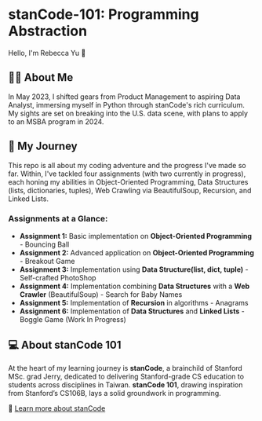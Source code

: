 # stanCode-101: Programming Abstraction
Hello, I'm Rebecca Yu 👋

## 👩‍💻 About Me
In May 2023, I shifted gears from Product Management to aspiring Data Analyst, immersing myself in Python through stanCode's rich curriculum. My sights are set on breaking into the U.S. data scene, with plans to apply to an MSBA program in 2024.

## 💛 My Journey
This repo is all about my coding adventure and the progress I've made so far. Within, I've tackled four assignments (with two currently in progress), each honing my abilities in Object-Oriented Programming, Data Structures (lists, dictionaries, tuples), Web Crawling via BeautifulSoup, Recursion, and Linked Lists. 

### Assignments at a Glance:
- **Assignment 1:** Basic implementation on **Object-Oriented Programming** - Bouncing Ball
- **Assignment 2:** Advanced application on **Object-Oriented Programming** - Breakout Game
- **Assignment 3:** Implementation using **Data Structure(list, dict, tuple)** - Self-crafted PhotoShop
- **Assignment 4:** Implementation combining **Data Structures** with a **Web Crawler** (BeautifulSoup) - Search for Baby Names
- **Assignment 5:** Implementation of **Recursion** in algorithms - Anagrams
- **Assignment 6:** Implementation of **Data Structures** and **Linked Lists** - Boggle Game (Work In Progress)

## 💻 About stanCode 101
At the heart of my learning journey is **stanCode**, a brainchild of Stanford MSc. grad Jerry, dedicated to delivering Stanford-grade CS education to students across disciplines in Taiwan. **stanCode 101**, drawing inspiration from Stanford’s CS106B, lays a solid groundwork in programming.

🔗 [Learn more about stanCode](https://stancode.tw/)

